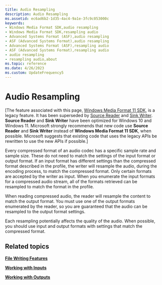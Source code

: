 ```yaml
---
title: Audio Resampling
description: Audio Resampling
ms.assetid: ec6ad6b2-1d35-4ac4-9a1e-3fc9c053000c
keywords:
- Windows Media Format SDK,audio resampling
- Windows Media Format SDK,resampling audio
- Advanced Systems Format (ASF),audio resampling
- ASF (Advanced Systems Format),audio resampling
- Advanced Systems Format (ASF),resampling audio
- ASF (Advanced Systems Format),resampling audio
- audio resampling
- resampling audio,about
ms.topic: reference
ms.date: 4/26/2023
ms.custom: UpdateFrequency5
---
```


# Audio Resampling

\[The feature associated with this page, [Windows Media Format 11 SDK](/windows/win32/wmformat/windows-media-format-11-sdk), is a legacy feature. It has been superseded by [Source Reader](/windows/win32/medfound/source-reader) and [Sink Writer](/windows/win32/medfound/sink-writer). **Source Reader** and **Sink Writer** have been optimized for Windows 10 and Windows 11. Microsoft strongly recommends that new code use **Source Reader** and **Sink Writer** instead of **Windows Media Format 11 SDK**, when possible. Microsoft suggests that existing code that uses the legacy APIs be rewritten to use the new APIs if possible.\]

Every compressed format of an audio codec has a specific sample rate and sample size. These do not need to match the settings of the input format or output format. If an input format has different settings than the compressed format described in the profile, the writer will resample the audio, during the encoding process, to match the compressed format. Only certain formats are accepted by the writer as input. When you enumerate the input formats for a compressed audio stream, all of the formats retrieved can be resampled to match the format in the profile.

When reading compressed audio, the reader will resample the content to match the output format. You must use one of the output formats enumerated by the reader, so you are guaranteed that the audio can be resampled to the output format settings.

Each resampling potentially affects the quality of the audio. When possible, you should use input and output formats with settings that match the compressed format.

## Related topics

<dl> <dt>

[**File Writing Features**](file-writing-features.md)
</dt> <dt>

[**Working with Inputs**](working-with-inputs.md)
</dt> <dt>

[**Working with Outputs**](working-with-outputs.md)
</dt> </dl>

 

 





